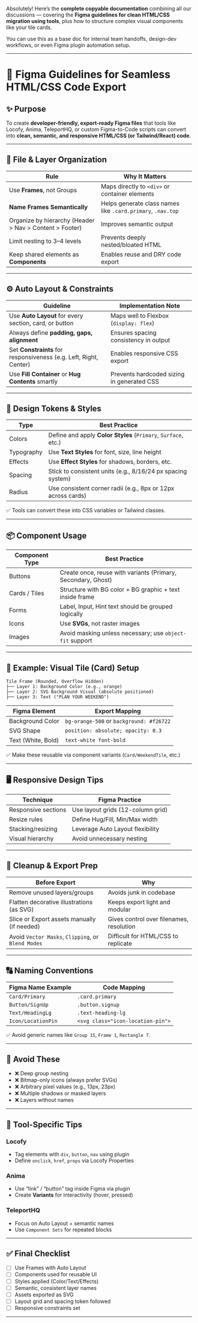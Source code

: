Absolutely! Here’s the **complete copyable documentation** combining all our discussions — covering the **Figma guidelines for clean HTML/CSS migration using tools**, plus how to structure complex visual components like your tile cards.

You can use this as a base doc for internal team handoffs, design-dev workflows, or even Figma plugin automation setup.

---

# 🧩 Figma Guidelines for Seamless HTML/CSS Code Export

## ✨ Purpose

To create **developer-friendly, export-ready Figma files** that tools like Locofy, Anima, TeleportHQ, or custom Figma-to-Code scripts can convert into **clean, semantic, and responsive HTML/CSS (or Tailwind/React) code**.

---

## 📁 File & Layer Organization

| Rule                                                    | Why It Matters                                              |
| ------------------------------------------------------- | ----------------------------------------------------------- |
| Use **Frames**, not Groups                              | Maps directly to `<div>` or container elements              |
| **Name Frames Semantically**                            | Helps generate class names like `.card.primary`, `.nav.top` |
| Organize by hierarchy (Header > Nav > Content > Footer) | Improves semantic output                                    |
| Limit nesting to 3–4 levels                             | Prevents deeply nested/bloated HTML                         |
| Keep shared elements as **Components**                  | Enables reuse and DRY code export                           |

---

## ⚙️ Auto Layout & Constraints

| Guideline                                                         | Implementation Note                        |
| ----------------------------------------------------------------- | ------------------------------------------ |
| Use **Auto Layout** for every section, card, or button            | Maps well to Flexbox (`display: flex`)     |
| Always define **padding, gaps, alignment**                        | Ensures spacing consistency in output      |
| Set **Constraints** for responsiveness (e.g. Left, Right, Center) | Enables responsive CSS export              |
| Use **Fill Container** or **Hug Contents** smartly                | Prevents hardcoded sizing in generated CSS |

---

## 🎨 Design Tokens & Styles

| Type       | Best Practice                                                  |
| ---------- | -------------------------------------------------------------- |
| Colors     | Define and apply **Color Styles** (`Primary`, `Surface`, etc.) |
| Typography | Use **Text Styles** for font, size, line height                |
| Effects    | Use **Effect Styles** for shadows, borders, etc.               |
| Spacing    | Stick to consistent units (e.g., 8/16/24 px spacing system)    |
| Radius     | Use consistent corner radii (e.g., 8px or 12px across cards)   |

✅ Tools can convert these into CSS variables or Tailwind classes.

---

## 📦 Component Usage

| Component Type | Best Practice                                                |
| -------------- | ------------------------------------------------------------ |
| Buttons        | Create once, reuse with variants (Primary, Secondary, Ghost) |
| Cards / Tiles  | Structure with BG color + BG graphic + text inside frame     |
| Forms          | Label, Input, Hint text should be grouped logically          |
| Icons          | Use **SVGs**, not raster images                              |
| Images         | Avoid masking unless necessary; use `object-fit` support     |

---

## 🧱 Example: Visual Tile (Card) Setup

```
Tile Frame (Rounded, Overflow Hidden)
├── Layer 1: Background Color (e.g., orange)
├── Layer 2: SVG Background Visual (absolute positioned)
├── Layer 3: Text ("PLAN YOUR WEEKEND")
```

| Figma Element      | Export Mapping                           |
| ------------------ | ---------------------------------------- |
| Background Color   | `bg-orange-500` or `background: #f26722` |
| SVG Shape          | `position: absolute; opacity: 0.3`       |
| Text (White, Bold) | `text-white font-bold`                   |

✅ Make these reusable via component variants (`Card/WeekendTile`, etc.)

---

## 🖥️ Responsive Design Tips

| Technique           | Figma Practice                    |
| ------------------- | --------------------------------- |
| Responsive sections | Use layout grids (12-column grid) |
| Resize rules        | Define Hug/Fill, Min/Max width    |
| Stacking/resizing   | Leverage Auto Layout flexibility  |
| Visual hierarchy    | Avoid unnecessary nesting         |

---

## 🧼 Cleanup & Export Prep

| Before Export                                      | Why                                      |
| -------------------------------------------------- | ---------------------------------------- |
| Remove unused layers/groups                        | Avoids junk in codebase                  |
| Flatten decorative illustrations (as SVG)          | Keeps export light and modular           |
| Slice or Export assets manually (if needed)        | Gives control over filenames, resolution |
| Avoid `Vector Masks`, `Clipping`, or `Blend Modes` | Difficult for HTML/CSS to replicate      |

---

## 🔠 Naming Conventions

| Figma Name Example | Code Mapping                      |
| ------------------ | --------------------------------- |
| `Card/Primary`     | `.card.primary`                   |
| `Button/SignUp`    | `.button.signup`                  |
| `Text/HeadingLg`   | `.text-heading-lg`                |
| `Icon/LocationPin` | `<svg class="icon-location-pin">` |

✅ Avoid generic names like `Group 15`, `Frame 1`, `Rectangle 7`.

---

## 🚫 Avoid These

- ❌ Deep group nesting
- ❌ Bitmap-only icons (always prefer SVGs)
- ❌ Arbitrary pixel values (e.g., 13px, 23px)
- ❌ Multiple shadows or masked layers
- ❌ Layers without names

---

## 🧩 Tool-Specific Tips

### **Locofy**

- Tag elements with `div`, `button`, `nav` using plugin
- Define `onclick`, `href`, `props` via Locofy Properties

### **Anima**

- Use “link” / “button” tag inside Figma via plugin
- Create **Variants** for interactivity (hover, pressed)

### **TeleportHQ**

- Focus on Auto Layout + semantic names
- Use `Component Sets` for repeated blocks

---

## ✅ Final Checklist

- [ ] Use Frames with Auto Layout
- [ ] Components used for reusable UI
- [ ] Styles applied (Color/Text/Effects)
- [ ] Semantic, consistent layer names
- [ ] Assets exported as SVG
- [ ] Layout grid and spacing token followed
- [ ] Responsive constraints set

---
